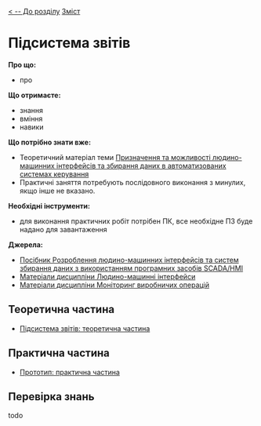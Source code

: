 [< -- До розділу](../README.md)         [Зміст](../../contents.md)

# Підсистема звітів

**Про що:**

- про 

**Що отримаєте:**

- знання 
- вміння 
- навики 

**Що потрібно знати вже:**

- Теоретичний матеріал теми [Призначення та можливості людино-машинних інтерфейсів та збирання даних в автоматизованих системах керування](../basic/README.md)
- Практичні заняття потребують послідовного виконання з минулих, якщо інше не вказано. 

**Необхідні інструменти:**

- для виконання практичних робіт потрібен ПК, все необхідне ПЗ буде надано для завантаження

**Джерела:** 

- [Посібник Розроблення людино-машинних інтерфейсів та систем збирання даних з використанням програмних засобів SCADA/HMI](https://pupenasan.github.io/hmibook/)
- [Матеріали дисципліни Людино-машинні інтерфейси](https://pupenasan.github.io/hmi)
- [Матеріали дисципліни Моніторинг виробничих операцій](https://pupenasan.github.io/monitorproduction)

## Теоретична частина

- [Підсистема звітів: теоретична частина](teor.md)

## Практична частина

- [Прототип: практична частина](lab.md)

## Перевірка знань

todo